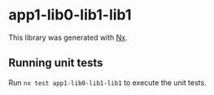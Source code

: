 # app1-lib0-lib1-lib1

This library was generated with [Nx](https://nx.dev).

## Running unit tests

Run `nx test app1-lib0-lib1-lib1` to execute the unit tests.
